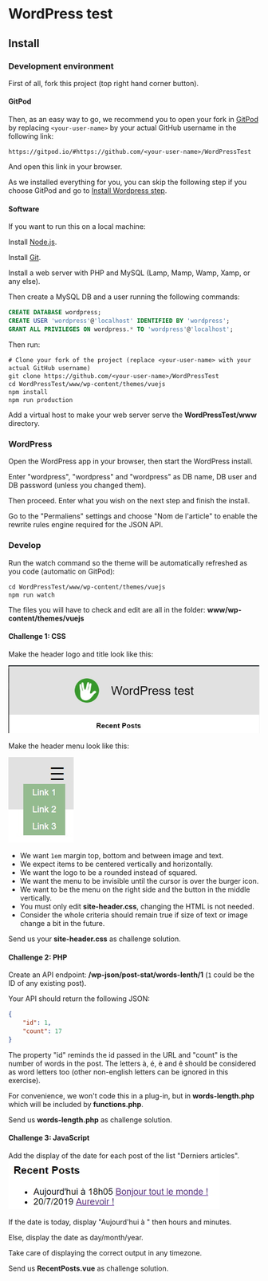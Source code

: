 # WordPress test

## Install

### Development environment

First of all, fork this project (top right hand corner button).

#### GitPod

Then, as an easy way to go, we recommend you to open your fork in [GitPod](https://gitpod.io/) by replacing `<your-user-name>` by
your actual GitHub username in the following link:
```
https://gitpod.io/#https://github.com/<your-user-name>/WordPressTest
```

And open this link in your browser.

As we installed everything for you, you can skip the following step if you choose GitPod and go to
[Install Wordpress step](#wordpress).

#### Software

If you want to run this on a local machine:

Install [Node.js](https://nodejs.org).

Install [Git](https://git-scm.com/).

Install a web server with PHP and MySQL (Lamp, Mamp, Wamp, Xamp, or any else).

Then create a MySQL DB and a user running the following commands:
```sql
CREATE DATABASE wordpress;
CREATE USER 'wordpress'@'localhost' IDENTIFIED BY 'wordpress';
GRANT ALL PRIVILEGES ON wordpress.* TO 'wordpress'@'localhost';
```

Then run:

```shell
# Clone your fork of the project (replace <your-user-name> with your actual GitHub username)
git clone https://github.com/<your-user-name>/WordPressTest
cd WordPressTest/www/wp-content/themes/vuejs
npm install
npm run production
```

Add a virtual host to make your web server serve the **WordPressTest/www** directory.

### WordPress

Open the WordPress app in your browser, then start the WordPress install.

Enter "wordpress", "wordpress" and "wordpress" as DB name, DB user and DB password (unless you changed them).

Then proceed. Enter what you wish on the next step and finish the install.

Go to the "Permaliens" settings and choose "Nom de l'article" to enable the
rewrite rules engine required for the JSON API.

### Develop

Run the watch command so the theme will be automatically refreshed as you code (automatic on GitPod):
```shell
cd WordPressTest/www/wp-content/themes/vuejs
npm run watch
```

The files you will have to check and edit are all in the folder:
**www/wp-content/themes/vuejs**

#### Challenge 1: CSS

Make the header logo and title look like this:

![Expected header](https://github.com/OVNICap/WordPressTest/raw/master/www/wp-content/themes/vuejs/src/assets/expected-header.jpg)

Make the header menu look like this:

![Expected header](https://github.com/OVNICap/WordPressTest/raw/master/www/wp-content/themes/vuejs/src/assets/expected-menu.jpg)

- We want `1em` margin top, bottom and between image and text.
- We expect items to be centered vertically and horizontally.
- We want the logo to be a rounded instead of squared.
- We want the menu to be invisible until the cursor is over the burger icon.
- We want to be the menu on the right side and the button in the middle vertically.
- You must only edit **site-header.css**, changing the HTML is not needed.
- Consider the whole criteria should remain true if size of text or image change a bit in the future.

Send us your **site-header.css** as challenge solution.

#### Challenge 2: PHP

Create an API endpoint: **/wp-json/post-stat/words-lenth/1**
(`1` could be the ID of any existing post).

Your API should return the following JSON:
```json
{
    "id": 1,
    "count": 17
}
```

The property "id" reminds the id passed in the URL and "count" is the number
of words in the post. The letters à, é, è and ê should be considered as
word letters too (other non-english letters can be ignored in this exercise).

For convenience, we won't code this in a plug-in, but in **words-length.php**
which will be included by **functions.php**.

Send us **words-length.php** as challenge solution.

#### Challenge 3: JavaScript

Add the display of the date for each post of the list "Derniers articles".
![Expected header](https://github.com/OVNICap/WordPressTest/raw/master/www/wp-content/themes/vuejs/src/assets/expected-recent-posts.jpg)

If the date is today, display "Aujourd'hui à " then hours and minutes.

Else, display the date as day/month/year.

Take care of displaying the correct output in any timezone.

Send us **RecentPosts.vue** as challenge solution.
